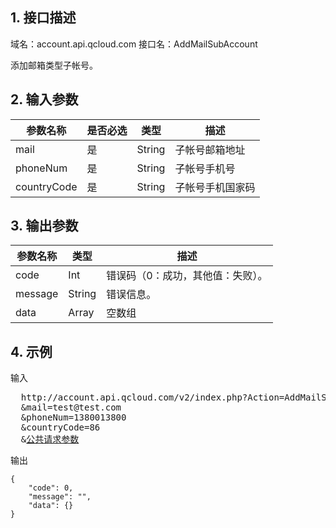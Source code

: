 ## 1. 接口描述

域名：account.api.qcloud.com
接口名：AddMailSubAccount

添加邮箱类型子帐号。

## 2. 输入参数

|参数名称|是否必选|类型|描述|
|-------|-------|----|---|
|mail|是|String|子帐号邮箱地址|
|phoneNum|是|String|子帐号手机号|
|countryCode|是|String|子帐号手机国家码|

## 3. 输出参数

| 参数名称 | 类型 | 描述 |
|---------|---------|---------|
| code| Int| 错误码（0：成功，其他值：失败）。|
| message| String| 错误信息。|
| data| Array| 空数组|

## 4. 示例

输入
<pre>
  http://account.api.qcloud.com/v2/index.php?Action=AddMailSubAccount
  &mail=test@test.com
  &phoneNum=1380013800
  &countryCode=86
  &<a href="/doc/api/229/6976">公共请求参数</a>
</pre>

输出
```
{
    "code": 0,
    "message": "",
    "data": {}
}
```

